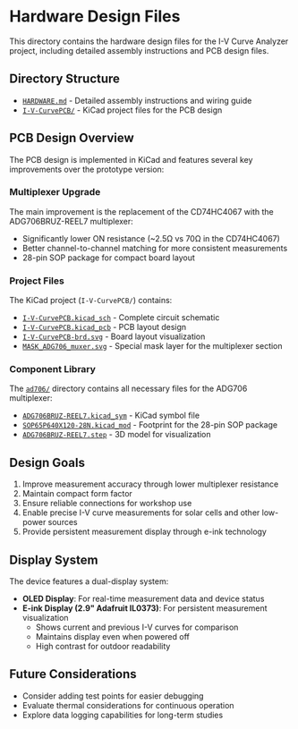 # Hardware Design Files

This directory contains the hardware design files for the I-V Curve Analyzer project, including detailed assembly instructions and PCB design files.

## Directory Structure

- [`HARDWARE.md`](HARDWARE.md) - Detailed assembly instructions and wiring guide
- [`I-V-CurvePCB/`](I-V-CurvePCB/) - KiCad project files for the PCB design

## PCB Design Overview

The PCB design is implemented in KiCad and features several key improvements over the prototype version:

### Multiplexer Upgrade
The main improvement is the replacement of the CD74HC4067 with the ADG706BRUZ-REEL7 multiplexer:

- Significantly lower ON resistance (~2.5Ω vs 70Ω in the CD74HC4067)
- Better channel-to-channel matching for more consistent measurements
- 28-pin SOP package for compact board layout

### Project Files
The KiCad project (`I-V-CurvePCB/`) contains:

- [`I-V-CurvePCB.kicad_sch`](I-V-CurvePCB/I-V-CurvePCB.kicad_sch) - Complete circuit schematic
- [`I-V-CurvePCB.kicad_pcb`](I-V-CurvePCB/I-V-CurvePCB.kicad_pcb) - PCB layout design
- [`I-V-CurvePCB-brd.svg`](I-V-CurvePCB/I-V-CurvePCB-brd.svg) - Board layout visualization
- [`MASK_ADG706_muxer.svg`](I-V-CurvePCB/MASK_ADG706_muxer.svg) - Special mask layer for the multiplexer section

### Component Library
The [`ad706/`](I-V-CurvePCB/ad706/) directory contains all necessary files for the ADG706 multiplexer:

- [`ADG706BRUZ-REEL7.kicad_sym`](I-V-CurvePCB/ad706/ADG706BRUZ-REEL7.kicad_sym) - KiCad symbol file
- [`SOP65P640X120-28N.kicad_mod`](I-V-CurvePCB/ad706/SOP65P640X120-28N.kicad_mod) - Footprint for the 28-pin SOP package
- [`ADG706BRUZ-REEL7.step`](I-V-CurvePCB/ad706/ADG706BRUZ-REEL7.step) - 3D model for visualization

## Design Goals

1. Improve measurement accuracy through lower multiplexer resistance
2. Maintain compact form factor
3. Ensure reliable connections for workshop use
4. Enable precise I-V curve measurements for solar cells and other low-power sources
5. Provide persistent measurement display through e-ink technology

## Display System

The device features a dual-display system:
- **OLED Display**: For real-time measurement data and device status
- **E-ink Display (2.9" Adafruit IL0373)**: For persistent measurement visualization
  - Shows current and previous I-V curves for comparison
  - Maintains display even when powered off
  - High contrast for outdoor readability

## Future Considerations

- Consider adding test points for easier debugging
- Evaluate thermal considerations for continuous operation
- Explore data logging capabilities for long-term studies
